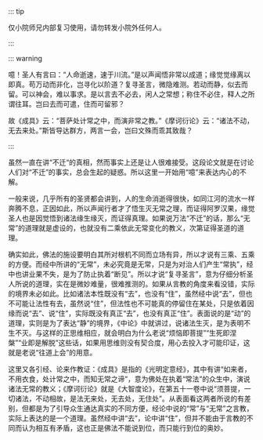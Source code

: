 ::: tip

仅小院师兄内部复习使用，请勿转发小院外任何人。

:::

::: warning

​         噫！圣人有言曰：“人命逝速，速于川流。”是以声闻悟非常以成道；缘觉觉缘离以即真。苟万动而非化，岂寻化以阶道？复寻圣言，微隐难测。若动而静，似去而留。可以神会，难以事求。是以言去不必去，闲人之常想；称住不必住，释人之所谓往耳。岂曰去而可遣，住而可留邪？

​         故《成具》云：“菩萨处计常之中，而演非常之教。”《摩诃衍论》云：“诸法不动，无去来处。”斯皆导达群方，两言一会，岂曰文殊而乖其致哉？

:::

​         虽然一直在讲“不迁“的真相，然而事实上还是让人很难接受。这段论文就是在讨论人们对“不迁”的事实，总会生起的疑惑。所以这里一开始用“噫”来表达内心的不解。

​         一般来说，几乎所有的圣贤都会讲到，人的生命消逝得很快，如同江河的流水一样奔腾不息，正因如此，所以声闻行者才了悟生灭无常之理，而证得阿罗汉果，缘觉圣人也是因觉悟到诸法缘生缘灭，而证得真理。如果说万法“不迁”的话，那么“无常”的道理就是虚设的，也就没有二乘依此无常变化的教义，次第证得圣道的道理。

​         确实如此，佛法的施设要明白其所对根机不同而立场有异，所以才说有三乘、五乘的方便。而经中所讲的“无常”，未必究竟是无常，只是为对治人们产生“常执”，经中也讲业果不失，是为了防止执着“断见”。所以才说“复寻圣言”，意为仔细分析圣人所说的道理，实在是微妙难量，很难推测的。如果从言教的角度来看没错，实际的境界未必如此。比如诸法本性既没有“去”，也没有“住”，虽然经中说“去”，但也不可能让法性有去，虽然说“住”，但法性也不可能真的停留住在某处，只是依着因缘而说“去”、说“住”，实际既没有真正“去”，也没有真正“住”。表面说的是“动”的道理，实则是为了表达“静”的境界，《中论》中就讲过，说诸法生灭，是为表明不生不灭。与这样的正思维相应，就会明白为什么老说“烦恼即菩提”“生死即涅槃”“业即是解脱”这些话，如果用思维则没有契合度，用心去投入才可能印证，这就是老说“往道上会”的用意。

​         这里又各引经、论来作教证：《成具》是指的《光明定意经》，其中有讲“如来者，不用衣食，处计常之中，而知无常之谛”，意为佛处在执着“常法”的众生中，演说诸法无常的教义；《摩诃衍论》就是《大智度论》，在第五十一卷中说“须菩提，一切诸法，不动相故，是法无来处，无去处，无住处”。从表面看这两者所说的有差别，但都是为了引导众生通达真实的不同方便，经论中说的“常”与“无常”之言教，实际上表达的是一个道理。虽然经中讲“去”，论中讲“住”，但并不能由于言教的不同而认为相互有矛盾，这也正是佛法不能说到位，而只能行到位的奥妙。